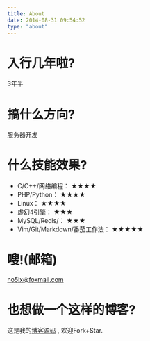 ```yaml
---
title: About
date: 2014-08-31 09:54:52
type: "about"
---
```



# 入行几年啦?

3年半

# 搞什么方向?

服务器开发


# 什么技能效果? 

 - C/C++/网络编程：                ★★★★  
 - PHP/Python：                  ★★★★  
 - Linux：                 ★★★★  
 - 虚幻4引擎：                    ★★★   
 - MySQL/Redis/：                 ★★★   
 - Vim/Git/Markdown/番茄工作法：   ★★★★★ 


# 嗖!(邮箱)

no5ix@foxmail.com


# 也想做一个这样的博客?

这是我的[博客源码](https://github.com/no5ix/no5ix.github.io/tree/source) , 
欢迎Fork+Star.
